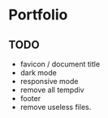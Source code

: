 # Portfolio

## TODO

- favicon / document title
- dark mode
- responsive mode
- remove all tempdiv
- footer
- remove useless files.
